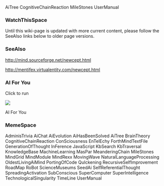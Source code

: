AiTree CognitiveChainReaction MileStones UserManual

### WatchThisSpace ###

Until this wiki-page is updated with more current content,
please follow the SeeAlso links below to older page versions.

### SeeAlso ###

http://mind.sourceforge.net/newcept.html

http://mentifex.virtualentity.com/newcept.html

### AI For You ###

Click to run

[![](http://farm1.static.flickr.com/51/179758367_f283f0d6e0_s.jpg)](http://www.scn.org/~mentifex/Mind.html)

AI For You

### MemeSpace ###

AdminisTrivia AiChat AiEvolution AiHasBeenSolved AiTree BrainTheory CognitiveChainReaction ConSciousness EnTelEchy ForthMindTextFile GenerationOfThought InFerence JavaScript KbSearch KbTraversal KnowledgeBase MachineLearning MasPar MeanderingChain MileStones MindGrid MindModule MindRexx MovingWave NaturalLanguageProcessing OldestLivingAiMind PortingOfCode QuIckening RecursiveSelfImprovement RoadMap RoBot ScienceMuseums SeedAi SelfReferentialThought SpreadingActivation SubConscious SuperComputer SuperIntelligence TechnologicalSingularity TimeLine UserManual